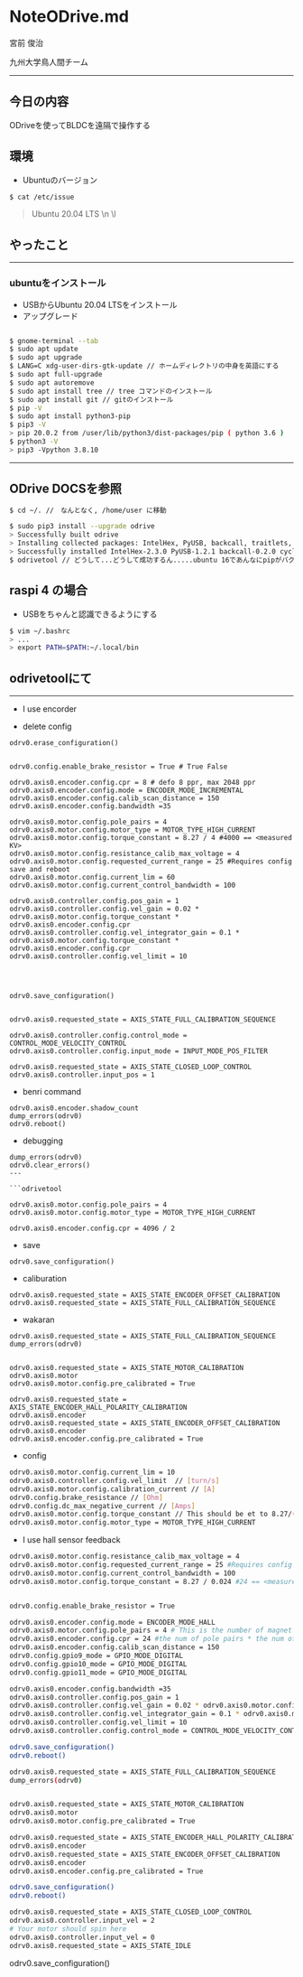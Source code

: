 # NoteODrive.md

宮前 俊治 

九州大学鳥人間チーム

---

## 今日の内容

ODriveを使ってBLDCを遠隔で操作する

## 環境

* Ubuntuのバージョン
```bash
$ cat /etc/issue
```
> Ubuntu 20.04 LTS \n \l









## やったこと

---

### ubuntuをインストール

* USBからUbuntu 20.04 LTSをインストール
* アップグレード

```bash

$ gnome-terminal --tab
$ sudo apt update
$ sudo apt upgrade
$ LANG=C xdg-user-dirs-gtk-update // ホームディレクトリの中身を英語にする
$ sudo apt full-upgrade
$ sudo apt autoremove
$ sudo apt install tree // tree コマンドのインストール
$ sudo apt install git // gitのインストール 
$ pip -V
$ sudo apt install python3-pip
$ pip3 -V
> pip 20.0.2 from /user/lib/python3/dist-packages/pip ( python 3.6 )	
$ python3 -V
> pip3 -Vpython 3.8.10
```
---

## ODrive DOCSを参照

```bash
$ cd ~/. //　なんとなく, /home/user に移動

$ sudo pip3 install --upgrade odrive
> Successfully built odrive  
> Installing collected packages: IntelHex, PyUSB, backcall, traitlets, matplotlib-inline, pygments, parso, jedi, > decorator, pickleshare, wcwidth, prompt-toolkit, ipython, numpy, cycler, pyparsing, kiwisolver, matplotlib, odrive  
> Successfully installed IntelHex-2.3.0 PyUSB-1.2.1 backcall-0.2.0 cycler-0.10.0 decorator-5.0.9 ipython-7.27.0 jedi-0.18.0 kiwisolver-1.3.2 matplotlib-3.4.3 matplotlib-inline-0.1.2 numpy-1.21.2 odrive-0.5.2.post0 parso-0.8.2 pickleshare-0.7.5 prompt-toolkit-3.0.20 pygments-2.10.0 pyparsing-2.4.7 traitlets-5.1.0 wcwidth-0.2.5  
$ odrivetool // どうして...どうして成功するん.....ubuntu 16であんなにpipがバグ起こしてたのに......
```

## raspi 4 の場合

* USBをちゃんと認識できるようにする
```bash
$ vim ~/.bashrc
> ...  
> export PATH=$PATH:~/.local/bin  
```

## odrivetoolにて


---
* I use encorder

 * delete config
```odrivetool
odrv0.erase_configuration()
```

```

odrv0.config.enable_brake_resistor = True # True False

odrv0.axis0.encoder.config.cpr = 8 # defo 8 ppr, max 2048 ppr
odrv0.axis0.encoder.config.mode = ENCODER_MODE_INCREMENTAL
odrv0.axis0.encoder.config.calib_scan_distance = 150  
odrv0.axis0.encoder.config.bandwidth =35 

odrv0.axis0.motor.config.pole_pairs = 4
odrv0.axis0.motor.config.motor_type = MOTOR_TYPE_HIGH_CURRENT
odrv0.axis0.motor.config.torque_constant = 8.27 / 4 #4000 == <measured KV>  
odrv0.axis0.motor.config.resistance_calib_max_voltage = 4  
odrv0.axis0.motor.config.requested_current_range = 25 #Requires config save and reboot  
odrv0.axis0.motor.config.current_lim = 60
odrv0.axis0.motor.config.current_control_bandwidth = 100  

odrv0.axis0.controller.config.pos_gain = 1  
odrv0.axis0.controller.config.vel_gain = 0.02 * odrv0.axis0.motor.config.torque_constant * odrv0.axis0.encoder.config.cpr  
odrv0.axis0.controller.config.vel_integrator_gain = 0.1 *  odrv0.axis0.motor.config.torque_constant * odrv0.axis0.encoder.config.cpr  
odrv0.axis0.controller.config.vel_limit = 10  




odrv0.save_configuration()


odrv0.axis0.requested_state = AXIS_STATE_FULL_CALIBRATION_SEQUENCE

odrv0.axis0.controller.config.control_mode = CONTROL_MODE_VELOCITY_CONTROL
odrv0.axis0.controller.config.input_mode = INPUT_MODE_POS_FILTER

odrv0.axis0.requested_state = AXIS_STATE_CLOSED_LOOP_CONTROL
odrv0.axis0.controller.input_pos = 1
```
 * benri command
```odrivetool
odrv0.axis0.encoder.shadow_count
dump_errors(odrv0)
odrv0.reboot()

```




  * debugging
```odrivetool
dump_errors(odrv0)
odrv0.clear_errors()
---

```odrivetool

odrv0.axis0.motor.config.pole_pairs = 4
odrv0.axis0.motor.config.motor_type = MOTOR_TYPE_HIGH_CURRENT

odrv0.axis0.encoder.config.cpr = 4096 / 2
```
  * save
```odrivetool
odrv0.save_configuration()
```

  * caliburation
```odrivetool
odrv0.axis0.requested_state = AXIS_STATE_ENCODER_OFFSET_CALIBRATION
odrv0.axis0.requested_state = AXIS_STATE_FULL_CALIBRATION_SEQUENCE
```

 * wakaran
```odrivetool
odrv0.axis0.requested_state = AXIS_STATE_FULL_CALIBRATION_SEQUENCE 
dump_errors(odrv0)


odrv0.axis0.requested_state = AXIS_STATE_MOTOR_CALIBRATION  
odrv0.axis0.motor  
odrv0.axis0.motor.config.pre_calibrated = True

odrv0.axis0.requested_state = AXIS_STATE_ENCODER_HALL_POLARITY_CALIBRATION
odrv0.axis0.encoder
odrv0.axis0.requested_state = AXIS_STATE_ENCODER_OFFSET_CALIBRATION
odrv0.axis0.encoder
odrv0.axis0.encoder.config.pre_calibrated = True
```

* config
```bash
odrv0.axis0.motor.config.current_lim = 10  
odrv0.axis0.controller.config.vel_limit  // [turn/s]
odrv0.axis0.motor.config.calibration_current // [A]  
odrv0.config.brake_resistance // [Ohm] 
odrv0.config.dc_max_negative_current // [Amps]
odrv0.axis0.motor.config.torque_constant // This should be et to 8.27/(motor KV)  
odrv0.axis0.motor.config.motor_type = MOTOR_TYPE_HIGH_CURRENT  
```

* I use hall sensor feedback
```bash
odrv0.axis0.motor.config.resistance_calib_max_voltage = 4  
odrv0.axis0.motor.config.requested_current_range = 25 #Requires config save and reboot  
odrv0.axis0.motor.config.current_control_bandwidth = 100  
odrv0.axis0.motor.config.torque_constant = 8.27 / 0.024 #24 == <measured KV>  


odrv0.config.enable_brake_resistor = True

odrv0.axis0.encoder.config.mode = ENCODER_MODE_HALL  
odrv0.axis0.motor.config.pole_pairs = 4 # This is the number of magnet pokes in the rotor, divided by two.  
odrv0.axis0.encoder.config.cpr = 24 #the num of pole pairs * the num of states of the hall feedback  
odrv0.axis0.encoder.config.calib_scan_distance = 150  
odrv0.config.gpio9_mode = GPIO_MODE_DIGITAL  
odrv0.config.gpio10_mode = GPIO_MODE_DIGITAL  
odrv0.config.gpio11_mode = GPIO_MODE_DIGITAL  

odrv0.axis0.encoder.config.bandwidth =35 
odrv0.axis0.controller.config.pos_gain = 1  
odrv0.axis0.controller.config.vel_gain = 0.02 * odrv0.axis0.motor.config.torque_constant * odrv0.axis0.encoder.config.cpr    
odrv0.axis0.controller.config.vel_integrator_gain = 0.1 * odrv0.axis0.motor.config.torque_constant * odrv0.axis0.encoder.config.cpr  
odrv0.axis0.controller.config.vel_limit = 10  
odrv0.axis0.controller.config.control_mode = CONTROL_MODE_VELOCITY_CONTROL  

odrv0.save_configuration()    
odrv0.reboot()  

odrv0.axis0.requested_state = AXIS_STATE_FULL_CALIBRATION_SEQUENCE 
dump_errors(odrv0)


odrv0.axis0.requested_state = AXIS_STATE_MOTOR_CALIBRATION  
odrv0.axis0.motor  
odrv0.axis0.motor.config.pre_calibrated = True

odrv0.axis0.requested_state = AXIS_STATE_ENCODER_HALL_POLARITY_CALIBRATION
odrv0.axis0.encoder
odrv0.axis0.requested_state = AXIS_STATE_ENCODER_OFFSET_CALIBRATION
odrv0.axis0.encoder
odrv0.axis0.encoder.config.pre_calibrated = True

odrv0.save_configuration()
odrv0.reboot()

odrv0.axis0.requested_state = AXIS_STATE_CLOSED_LOOP_CONTROL
odrv0.axis0.controller.input_vel = 2
# Your motor should spin here
odrv0.axis0.controller.input_vel = 0
odrv0.axis0.requested_state = AXIS_STATE_IDLE
```
odrv0.save_configuration()    
